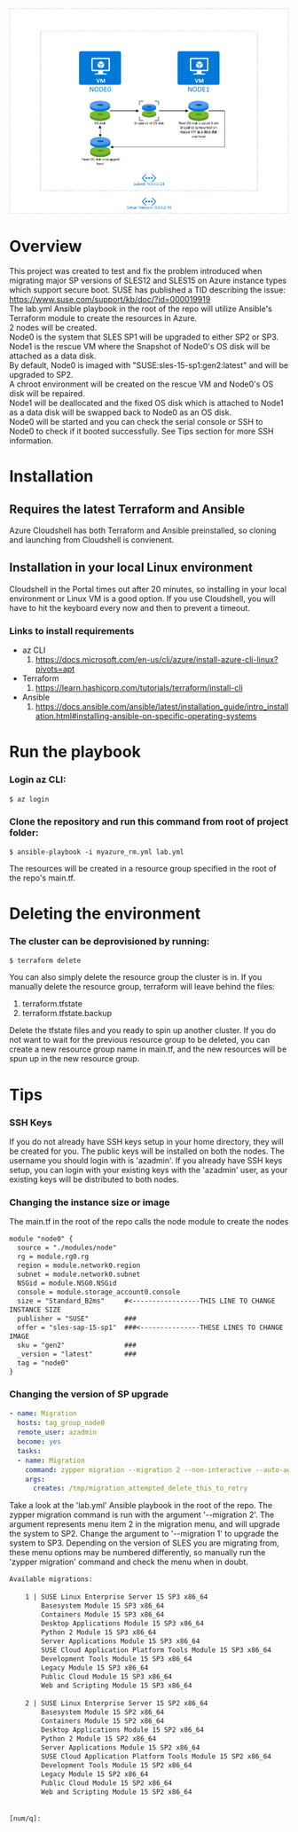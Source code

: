 ![image info](images/image.png)
# Overview
This project was created to test and fix the problem introduced when migrating major SP versions of SLES12 and SLES15 on Azure instance types which support secure boot.  SUSE has published a TID describing the issue:  
https://www.suse.com/support/kb/doc/?id=000019919  
The lab.yml Ansible playbook in the root of the repo will utilize Ansible's Terraform module to create the resources in Azure.  
2 nodes will be created.  
Node0 is the system that SLES SP1 will be upgraded to either SP2 or SP3.  
Node1 is the rescue VM where the Snapshot of Node0's OS disk will be attached as a data disk.  
By default, Node0 is imaged with "SUSE:sles-15-sp1:gen2:latest" and will be upgraded to SP2.  
A chroot environment will be created on the rescue VM and Node0's OS disk will be repaired.  
Node1 will be deallocated and the fixed OS disk which is attached to Node1 as a data disk will be swapped back to Node0 as an OS disk.  
Node0 will be started and you can check the serial console or SSH to Node0 to check if it booted successfully.  See Tips section for more SSH information.
# Installation
## Requires the latest Terraform and Ansible
Azure Cloudshell has both Terraform and Ansible preinstalled, so cloning and launching from Cloudshell is convienent.
## Installation in your local Linux environment 
Cloudshell in the Portal times out after 20 minutes, so installing in your local environment or Linux VM is a good option.  If you use Cloudshell, you will have to hit the keyboard every now and then to prevent a timeout.
### Links to install requirements
- az CLI
    1. https://docs.microsoft.com/en-us/cli/azure/install-azure-cli-linux?pivots=apt
- Terraform
    1. https://learn.hashicorp.com/tutorials/terraform/install-cli
- Ansible    
    1. https://docs.ansible.com/ansible/latest/installation_guide/intro_installation.html#installing-ansible-on-specific-operating-systems

# Run the playbook
### Login az CLI:
```console
$ az login
```  
### Clone the repository and run this command from root of project folder:
```console
$ ansible-playbook -i myazure_rm.yml lab.yml
```  
The resources will be created in a resource group specified in the root of the repo's main.tf.

# Deleting the environment
### The cluster can be deprovisioned by running:
```console
$ terraform delete
```  
You can also simply delete the resource group the cluster is in.  If you manually delete the resource group, terraform will leave behind the files:
1. terraform.tfstate
1. terraform.tfstate.backup

Delete the tfstate files and you ready to spin up another cluster.  If you do not want to wait for the previous resource group to be deleted, you can create a new resource group name in main.tf, and the new resources will be spun up in the new resource group.

# Tips

### SSH Keys
If you do not already have SSH keys setup in your home directory, they will be created for you.  The public keys will be installed on both the nodes.  The username you should login with is 'azadmin'.  If you already have SSH keys setup, you can login with your existing keys with the 'azadmin' user, as your existing keys will be distributed to both nodes.

### Changing the instance size or image
The main.tf in the root of the repo calls the node module to create the nodes
```hcl
module "node0" {
  source = "./modules/node"
  rg = module.rg0.rg
  region = module.network0.region
  subnet = module.network0.subnet
  NSGid = module.NSG0.NSGid
  console = module.storage_account0.console
  size = "Standard_B2ms"     #<-----------------THIS LINE TO CHANGE INSTANCE SIZE 
  publisher = "SUSE"         ###
  offer = "sles-sap-15-sp1"  ###<---------------THESE LINES TO CHANGE IMAGE
  sku = "gen2"               ###
  _version = "latest"        ###
  tag = "node0"
}
```

### Changing the version of SP upgrade
```yml
- name: Migration
  hosts: tag_group_node0
  remote_user: azadmin
  become: yes
  tasks:
  - name: Migration
    command: zypper migration --migration 2 --non-interactive --auto-agree-with-licenses
    args:
      creates: /tmp/migration_attempted_delete_this_to_retry
```
Take a look at the 'lab.yml' Ansible playbook in the root of the repo.  The zypper migration command is run with the argument '--migration 2'.  The argument represents menu item 2 in the migration menu, and will upgrade the system to SP2.  Change the argument to '--migration 1' to upgrade the system to SP3. Depending on the version of SLES you are migrating from, these menu options may be numbered differently, so manually run the 'zypper migration' command and check the menu when in doubt.

```console
Available migrations:

    1 | SUSE Linux Enterprise Server 15 SP3 x86_64
        Basesystem Module 15 SP3 x86_64
        Containers Module 15 SP3 x86_64
        Desktop Applications Module 15 SP3 x86_64
        Python 2 Module 15 SP3 x86_64
        Server Applications Module 15 SP3 x86_64
        SUSE Cloud Application Platform Tools Module 15 SP3 x86_64
        Development Tools Module 15 SP3 x86_64
        Legacy Module 15 SP3 x86_64
        Public Cloud Module 15 SP3 x86_64
        Web and Scripting Module 15 SP3 x86_64

    2 | SUSE Linux Enterprise Server 15 SP2 x86_64
        Basesystem Module 15 SP2 x86_64
        Containers Module 15 SP2 x86_64
        Desktop Applications Module 15 SP2 x86_64
        Python 2 Module 15 SP2 x86_64
        Server Applications Module 15 SP2 x86_64
        SUSE Cloud Application Platform Tools Module 15 SP2 x86_64
        Development Tools Module 15 SP2 x86_64
        Legacy Module 15 SP2 x86_64
        Public Cloud Module 15 SP2 x86_64
        Web and Scripting Module 15 SP2 x86_64


[num/q]:
```
